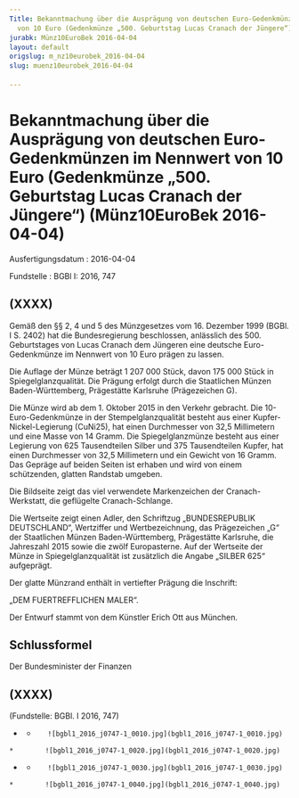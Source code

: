```yaml
---
Title: Bekanntmachung über die Ausprägung von deutschen Euro-Gedenkmünzen im Nennwert
  von 10 Euro (Gedenkmünze „500. Geburtstag Lucas Cranach der Jüngere“)
jurabk: Münz10EuroBek 2016-04-04
layout: default
origslug: m_nz10eurobek_2016-04-04
slug: muenz10eurobek_2016-04-04

---
```


# Bekanntmachung über die Ausprägung von deutschen Euro-Gedenkmünzen im Nennwert von 10 Euro (Gedenkmünze „500. Geburtstag Lucas Cranach der Jüngere“) (Münz10EuroBek 2016-04-04)

Ausfertigungsdatum
:   2016-04-04

Fundstelle
:   BGBl I: 2016, 747


## (XXXX)

Gemäß den §§ 2, 4 und 5 des Münzgesetzes vom 16. Dezember 1999 (BGBl.
I S. 2402) hat die Bundesregierung beschlossen, anlässlich des 500.
Geburtstages von Lucas Cranach dem Jüngeren eine deutsche Euro-
Gedenkmünze im Nennwert von 10 Euro prägen zu lassen.

Die Auflage der Münze beträgt 1 207 000 Stück, davon 175 000 Stück in
Spiegelglanzqualität. Die Prägung erfolgt durch die Staatlichen Münzen
Baden-Württemberg, Prägestätte Karlsruhe (Prägezeichen G).

Die Münze wird ab dem 1. Oktober 2015 in den Verkehr gebracht. Die
10-Euro-Gedenkmünze in der Stempelglanzqualität besteht aus einer
Kupfer-Nickel-Legierung (CuNi25), hat einen Durchmesser von 32,5
Millimetern und eine Masse von 14 Gramm. Die Spiegelglanzmünze besteht
aus einer Legierung von 625 Tausendteilen Silber und 375 Tausendteilen
Kupfer, hat einen Durchmesser von 32,5 Millimetern und ein Gewicht von
16 Gramm. Das Gepräge auf beiden Seiten ist erhaben und wird von einem
schützenden, glatten Randstab umgeben.

Die Bildseite zeigt das viel verwendete Markenzeichen der Cranach-
Werkstatt, die geflügelte Cranach-Schlange.

Die Wertseite zeigt einen Adler, den Schriftzug „BUNDESREPUBLIK
DEUTSCHLAND“, Wertziffer und Wertbezeichnung, das Prägezeichen „G“ der
Staatlichen Münzen Baden-Württemberg, Prägestätte Karlsruhe, die
Jahreszahl 2015 sowie die zwölf Europasterne. Auf der Wertseite der
Münze in Spiegelglanzqualität ist zusätzlich die Angabe „SILBER 625“
aufgeprägt.

Der glatte Münzrand enthält in vertiefter Prägung die Inschrift:

„DEM FUERTREFFLICHEN MALER“.

Der Entwurf stammt von dem Künstler Erich Ott aus München.


## Schlussformel

Der Bundesminister der Finanzen


## (XXXX)

(Fundstelle: BGBl. I 2016, 747)


*    *        ![bgbl1_2016_j0747-1_0010.jpg](bgbl1_2016_j0747-1_0010.jpg)
    *        ![bgbl1_2016_j0747-1_0020.jpg](bgbl1_2016_j0747-1_0020.jpg)

*    *        ![bgbl1_2016_j0747-1_0030.jpg](bgbl1_2016_j0747-1_0030.jpg)
    *        ![bgbl1_2016_j0747-1_0040.jpg](bgbl1_2016_j0747-1_0040.jpg)


